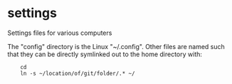 # settings
Settings files for various computers

The "config" directory is the Linux "~/.config". Other files are named such that
they can be directly symlinked out to the home directory with:

        cd
        ln -s ~/location/of/git/folder/.* ~/
